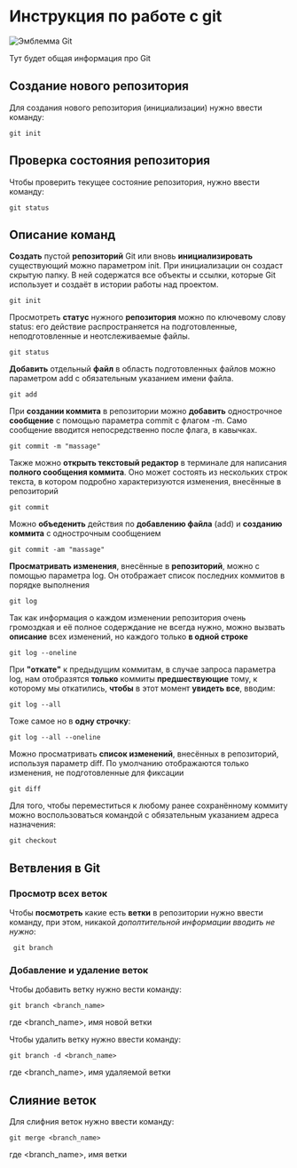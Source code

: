# Инструкция по работе с git

![Эмблемма Git](git.jpeg)

Тут будет общая информация про Git

## Создание нового репозитория
Для создания нового репозитория (инициализации) нужно ввести команду:

    git init

## Проверка состояния репозитория

Чтобы проверить текущее состояние репозитория, нужно ввести команду:

    git status

## Описание команд

**Создать** пустой **репозиторий** Git или вновь **инициализировать** существующий можно параметром init. При инициализации он создаст скрытую папку. В ней содержатся все объекты и ссылки, которые Git использует и создаёт в истории работы над проектом.

    git init

Просмотреть **статус** нужного **репозитория** можно по ключевому слову status: его действие распространяется на подготовленные, неподготовленные и неотслеживаемые файлы.

    git status

**Добавить** отдельный **файл** в область подготовленных файлов можно параметром add с обязательным указанием имени файла.

    git add

При **создании коммита** в репозитории можно **добавить** однострочное **сообщение** с помощью параметра commit с флагом -m. Само сообщение вводится непосредственно после флага, в кавычках.

    git commit -m "massage"

Также можно **открыть текстовый редактор** в терминале для написания **полного сообщения коммита**. Оно может состоять из нескольких строк текста, в котором подробно характеризуются изменения, внесённые в репозиторий

    git commit

Можно **объеденить** действия по **добавлению файла** (add) и **созданию коммита** с однострочным сообщением

    git commit -am "massage"

**Просматривать изменения**, внесённые в **репозиторий**, можно с помощью параметра log. Он отображает список последних коммитов в порядке выполнения

    git log

Так как информация о каждом изменении репозитория очень громоздкая и её полное содерждание не всегда нужно, можно вызвать **описание** всех изменений, но каждого только **в одной строке**

    git log --oneline

При **"откате"** к предыдущим коммитам, в случае запроса параметра log, нам отобразятся **только** коммиты **предшествующие** тому, к которому мы откатились, **чтобы** в этот момент **увидеть все**, вводим:

    git log --all

Тоже самое но в **одну строчку**:

    git log --all --oneline

Можно просматривать **список изменений**, внесённых в репозиторий, используя параметр diff. По умолчанию отображаются только изменения, не подготовленные для фиксации

    git diff

Для того, чтобы переместиться к любому ранее сохранённому коммиту можно воспользоваться командой с обязательным указанием адреса назначения:

    git checkout

## Ветвления в Git

### Просмотр всех веток

Чтобы **посмотреть** какие есть **ветки** в репозитории нужно ввести команду, при этом, никакой _дополтительной информации вводить не нужно_:

     git branch

### Добавление и удаление веток

Чтобы добавить ветку нужно вести команду:

    git branch <branch_name>

где \<branch_name>, имя новой ветки

Чтобы удалить ветку нужно ввести команду:

    git branch -d <branch_name>

где \<branch_name>, имя удаляемой ветки

## Слияние веток

Для слифния веток нужно ввести команду:

    git merge <branch_name>

где \<branch_name>, имя ветки